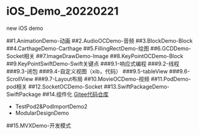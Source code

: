 # iOS_Demo_20220221
new iOS demo

##1.AnimationDemo-动画
##2.AudioOCDemo-音频
##3.BlockDemo-Block
##4.CarthageDemo-Carthage
##5.FillingRectDemo-绘图
##6.GCDDemo-Socket相关
##7.ImageDrawDemo-Image
##8.KeyPointOCDemo-Block
##9.KeyPointSwiftDemo-Swift关键点
###9.1-响应式编程
###9.2-线程
###9.3-闭包
###9.4-自定义视图（xib，代码）
###9.5-tableView
###9.6-ScrollView
###9.7-Layout布局
##10.MovieOCDemo-视频
##11.PodDemo-pod相关
##12.SocketOCDemo-Socket
##13.SwiftPackageDemo-SwiftPackage
##14.组件化
[Gitee代码仓库](https://gitee.com/VicentZ/dashboard/projects)

* TestPod2&PodImportDemo2
* ModularDesignDemo

##15.MVXDemo-开发模式